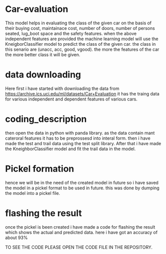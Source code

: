 # Car-evaluation
This model helps in evaluating the class of the given car on the basis of their buying cost, maintainace cost, number of doors, number of persons seated, lug_boot space and the safety features. 
when the above independent features are provided the machine learning model will use the KneigborClassifier model to predict the class of the given car.
the class in this senario are (unacc, acc, good, vgood). the more the features of the car the more better class it will be given.

# data downloading
Here first i have started with downloading the data from https://archive.ics.uci.edu/ml/datasets/Car+Evaluation it has the traing data for various independent and dependent features of various cars.

# coding_description
then open the data in python with panda library. as the data contain mant cateroral features it has to be preprossesd into interal form.
then i have made the test and trail data using the test split library. After that i have made the KneighborClassifier model and fit the trail data in the model.

# Pickel formation
hence we will be in the need of the created model in future so i have saved the model in a pickel format to be used in future.
this was done by dumping the model into a pickel file.

# flashing the result
once the pickel is been created i have made a code for flashing the result which shows the actual and predicted data. here i have got an accuracy of about 93%

TO SEE THE CODE PLEASE OPEN THE CODE FILE IN THE REPOSITORY.
